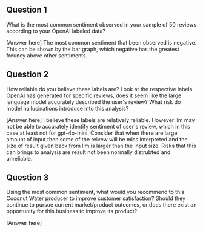 ## Question 1

What is the most common sentiment observed in your sample of 50 reviews according to your OpenAI labeled data?

[Answer here]
The most common sentiment that been observed is negative. This can be shown by the bar graph, which negative has the greatest freuncy above other sentiments.

## Question 2

How reliable do you believe these labels are? Look at the respective labels OpenAI has generated for specific reviews, does it seem like the large language model accurately described the user's review? What risk do model hallucinations introduce into this analysis?

[Answer here]
I believe these labels are relatively reliable. However llm may not be able to accurately identify sentiment of user's review, which in this case at least not for gpt-4o-mini. Consider that when there are large amount of input then some of the reivew will be miss interpreted and the size of result given back from llm is larger than the input size. Risks that this can brings to analysis are result not been normally distrubted and unreliable.
## Question 3

Using the most common sentiment, what would you recommend to this Coconut Water producer to improve customer satisfaction? Should they continue to pursue current market/product outcomes, or does there exist an opportunity for this business to improve its product?

[Answer here]

